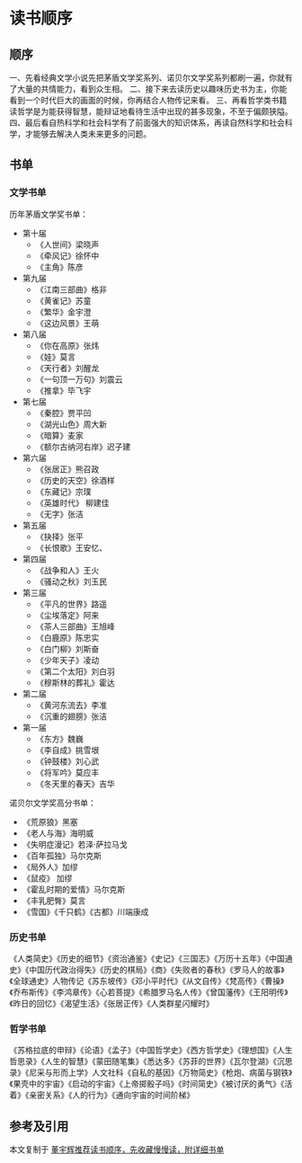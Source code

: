 # 读书顺序

## 顺序

一、先看经典文学小说先把茅盾文学奖系列、诺贝尔文学奖系列都刷一遍，你就有了大量的共情能力，看到众生相。
二、接下来去读历史以趣味历史书为主，你能看到一个时代巨大的画面的时候，你再结合人物传记来看。
三、再看哲学类书籍读哲学是为能获得智慧，能辩证地看待生活中出现的甚多现象，不至于偏颇狭隘。
四、最后看自热科学和社会科学有了前面强大的知识体系，再读自然科学和社会科学，才能够去解决人类未来更多的问题。

## 书单

### 文学书单

历年茅盾文学奖书单：

- 第十届
  - 《人世间》梁晓声
  - 《牵风记》徐怀中
  - 《主角》陈彦
- 第九届
  - 《江南三部曲》格非
  - 《黄雀记》苏童
  - 《繁华》金宇澄
  - 《这边风景》王萌
- 第八届
  - 《你在高原》张炜
  - 《娃》莫言
  - 《天行者》刘醒龙
  - 《一句顶一万句》刘震云
  - 《推拿》毕飞宇
- 第七届
  - 《秦腔》贾平凹
  - 《湖光山色》周大新
  - 《暗算》麦家
  - 《额尔古纳河右岸》迟子建
- 第六届
  - 《张居正》熊召政
  - 《历史的天空》徐酒样
  - 《东藏记》宗璞
  - 《英雄时代》 柳建佳
  - 《无字》张洁
- 第五届
  - 《抉择》张平
  - 《长恨歌》王安忆、
- 第四届
  - 《战争和人》王火
  - 《骚动之秋》刘玉民
- 第三届
  - 《平凡的世界》路遥
  - 《尘埃落定》阿来
  - 《茶人三部曲》王旭峰
  - 《白鹿原》陈忠实
  - 《白门柳》刘斯奋
  - 《少年天子》凌动
  - 《第二个太阳》刘白羽
  - 《穆斯林的葬礼》霍达
- 第二届
  - 《黄河东流去》李准
  - 《沉重的翅膀》张洁
- 第一届
  - 《东方》魏巍
  - 《李自成》挑雪垠
  - 《钟鼓楼》刘心武
  - 《将军吟》莫应丰
  - 《冬天里的春天》吉华

诺贝尔文学奖高分书单：

- 《荒原狼》黑塞
- 《老人与海》海明威
- 《失明症漫记》若泽·萨拉马戈
- 《百年孤独》马尔克斯
- 《局外人》加缪
- 《鼠疫》 加缪
- 《霍乱时期的爱情》马尔克斯
- 《丰乳肥臀》莫言
- 《雪国》《千只鹤》《古都》川端康成

### 历史书单

《人类简史》《历史的细节》《资治通鉴》《史记》《三国志》《万历十五年》《中国通史》《中国历代政治得失》《历史的棋局》《商》《失败者的春秋》《罗马人的故事》《全球通史》人物传记《苏东坡传》《邓小平时代》《从文自传》《梵高传》《曹操》《乔布斯传》《李鸿章传》《心若菩提》《希腊罗马名人传》《曾国藩传》《王阳明传》《昨日的回忆》《渴望生活》《张居正传》《人类群星闪耀时》

### 哲学书单

《苏格拉底的申辩》《论语》《孟子》《中国哲学史》《西方哲学史》《理想国》《人生哲思录》《人生的智慧》《蒙田随笔集》《悉达多》《苏菲的世界》《瓦尔登湖》《沉思录》《尼采与形而上学》人文社科《自私的基因》《万物简史》《枪炮、病菌与钢铁》《果壳中的宇宙》《启动的宇宙》《上帝掷骰子吗》《时间简史》《被讨厌的勇气》《活着》《亲密关系》《人的行为》《通向宇宙的时间阶梯》

## 参考及引用

本文复制于 [董宇辉推荐读书顺序，先收藏慢慢读，附详细书单](https://baijiahao.baidu.com/s?id=1778641035683223813&wfr=spider&for=pc)
